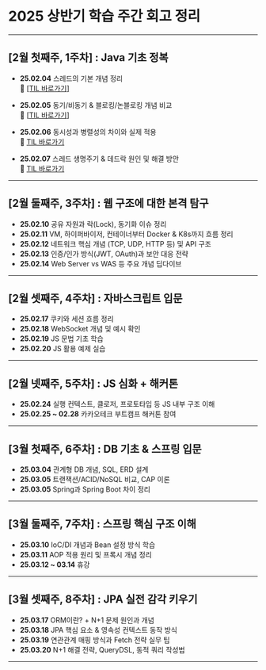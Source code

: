 
# 2025 상반기 학습 주간 회고 정리

---

## [2월 첫째주, 1주차] : Java 기초 정복

- **25.02.04** 스레드의 기본 개념 정리  
  🔗 [[TIL 바로가기]](https://github.com/100-hours-a-week/2-lucy-til/blob/main/Feb/2025-02-04.md)

- **25.02.05** 동기/비동기 & 블로킹/논블로킹 개념 비교  
  🔗 [[TIL 바로가기](https://github.com/100-hours-a-week/2-lucy-til/blob/main/Feb/2025-02-05.md)]

- **25.02.06** 동시성과 병렬성의 차이와 실제 적용  
  🔗 [TIL 바로가기]((https://github.com/100-hours-a-week/2-lucy-til/blob/main/Feb/2025-02-06.md))

- **25.02.07** 스레드 생명주기 & 데드락 원인 및 해결 방안  
  🔗 [TIL 바로가기](https://github.com/100-hours-a-week/2-lucy-til/blob/main/Feb/2025-02-07.md)

---

## [2월 둘째주, 3주차] : 웹 구조에 대한 본격 탐구

- **25.02.10** 공유 자원과 락(Lock), 동기화 이슈 정리
- **25.02.11** VM, 하이퍼바이저, 컨테이너부터 Docker & K8s까지 흐름 정리
- **25.02.12** 네트워크 핵심 개념 (TCP, UDP, HTTP 등) 및 API 구조
- **25.02.13** 인증/인가 방식(JWT, OAuth)과 보안 대응 전략
- **25.02.14** Web Server vs WAS 등 주요 개념 딥다이브

---

## [2월 셋째주, 4주차] : 자바스크립트 입문

- **25.02.17** 쿠키와 세션 흐름 정리
- **25.02.18** WebSocket 개념 및 예시 확인
- **25.02.19** JS 문법 기초 학습
- **25.02.20** JS 활용 예제 실습

---

## [2월 넷째주, 5주차] : JS 심화 + 해커톤

- **25.02.24** 실행 컨텍스트, 클로저, 프로토타입 등 JS 내부 구조 이해
- **25.02.25 ~ 02.28** 카카오테크 부트캠프 해커톤 참여

---

## [3월 첫째주, 6주차] : DB 기초 & 스프링 입문

- **25.03.04** 관계형 DB 개념, SQL, ERD 설계
- **25.03.05** 트랜잭션/ACID/NoSQL 비교, CAP 이론
- **25.03.05** Spring과 Spring Boot 차이 정리

---

## [3월 둘째주, 7주차] : 스프링 핵심 구조 이해

- **25.03.10** IoC/DI 개념과 Bean 설정 방식 학습
- **25.03.11** AOP 적용 원리 및 프록시 개념 정리
- **25.03.12 ~ 03.14** 휴강

---

## [3월 셋째주, 8주차] : JPA 실전 감각 키우기

- **25.03.17** ORM이란? + N+1 문제 원인과 개념
- **25.03.18** JPA 핵심 요소 & 영속성 컨텍스트 동작 방식
- **25.03.19** 연관관계 매핑 방식과 Fetch 전략 실무 팁
- **25.03.20** N+1 해결 전략, QueryDSL, 동적 쿼리 작성법

---
